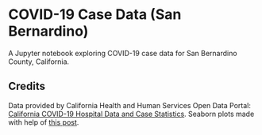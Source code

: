 # COVID-19 Case Data (San Bernardino)

A Jupyter notebook exploring COVID-19 case data for San Bernardino County, California.


## Credits
Data provided by California Health and Human Services Open Data Portal: [California COVID-19 Hospital Data and Case Statistics](https://data.chhs.ca.gov/dataset/california-covid-19-hospital-data-and-case-statistics).
Seaborn plots made with help of [this post](https://stackoverflow.com/questions/29308729/can-i-plot-a-linear-regression-with-datetimes-on-the-x-axis-with-seaborn?rq=1).
